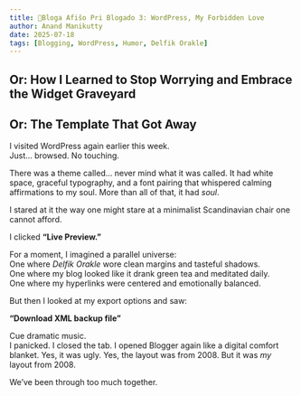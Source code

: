 ```yaml
---
title: 🧵Bloga Afiŝo Pri Blogado 3: WordPress, My Forbidden Love
author: Anand Manikutty
date: 2025-07-18
tags: [Blogging, WordPress, Humor, Delfik Orakle]
---
```


## Or: How I Learned to Stop Worrying and Embrace the Widget Graveyard  
## Or: The Template That Got Away  

I visited WordPress again earlier this week.  
Just… browsed. No touching.

There was a theme called... never mind what it was called. It had white space, graceful typography, and a font pairing that whispered calming affirmations to my soul. More than all of that, it had *soul*.

I stared at it the way one might stare at a minimalist Scandinavian chair one cannot afford.

I clicked **“Live Preview.”**

For a moment, I imagined a parallel universe:  
One where *Delfik Orakle* wore clean margins and tasteful shadows.  
One where my blog looked like it drank green tea and meditated daily.  
One where my hyperlinks were centered and emotionally balanced.

But then I looked at my export options and saw:

**“Download XML backup file”**

Cue dramatic music.  
I panicked. I closed the tab. I opened Blogger again like a digital comfort blanket. Yes, it was ugly. Yes, the layout was from 2008. But it was *my* layout from 2008.

We’ve been through too much together.
